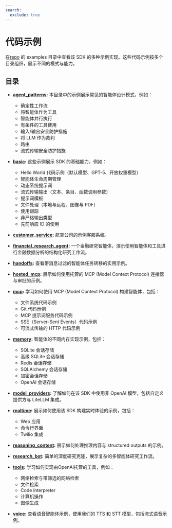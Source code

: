 ```yaml
---
search:
  exclude: true
---
```

# 代码示例

在[repo](https://github.com/openai/openai-agents-python/tree/main/examples) 的 examples 目录中查看该 SDK 的多种示例实现。这些代码示例按多个目录组织，展示不同的模式与能力。

## 目录

-   **[agent_patterns](https://github.com/openai/openai-agents-python/tree/main/examples/agent_patterns):**
    本目录中的示例展示常见的智能体设计模式，例如：

    -   确定性工作流
    -   将智能体作为工具
    -   智能体并行执行
    -   有条件的工具使用
    -   输入/输出安全防护措施
    -   将 LLM 作为裁判
    -   路由
    -   流式传输安全防护措施

-   **[basic](https://github.com/openai/openai-agents-python/tree/main/examples/basic):**
    这些示例展示 SDK 的基础能力，例如：

    -   Hello World 代码示例（默认模型、GPT-5、开放权重模型）
    -   智能体生命周期管理
    -   动态系统提示词
    -   流式传输输出（文本、条目、函数调用参数）
    -   提示词模板
    -   文件处理（本地与远程、图像与 PDF）
    -   使用跟踪
    -   非严格输出类型
    -   先前响应 ID 的使用

-   **[customer_service](https://github.com/openai/openai-agents-python/tree/main/examples/customer_service):**
    航空公司的示例客服系统。

-   **[financial_research_agent](https://github.com/openai/openai-agents-python/tree/main/examples/financial_research_agent):**
    一个金融研究智能体，演示使用智能体和工具进行金融数据分析的结构化研究工作流。

-   **[handoffs](https://github.com/openai/openai-agents-python/tree/main/examples/handoffs):**
    查看带消息过滤的智能体任务转移的实用示例。

-   **[hosted_mcp](https://github.com/openai/openai-agents-python/tree/main/examples/hosted_mcp):**
    展示如何使用托管的 MCP (Model Context Protocol) 连接器与审批的示例。

-   **[mcp](https://github.com/openai/openai-agents-python/tree/main/examples/mcp):**
    学习如何使用 MCP (Model Context Protocol) 构建智能体，包括：

    -   文件系统代码示例
    -   Git 代码示例
    -   MCP 提示词服务代码示例
    -   SSE（Server-Sent Events）代码示例
    -   可流式传输的 HTTP 代码示例

-   **[memory](https://github.com/openai/openai-agents-python/tree/main/examples/memory):**
    智能体的不同内存实现示例，包括：

    -   SQLite 会话存储
    -   高级 SQLite 会话存储
    -   Redis 会话存储
    -   SQLAlchemy 会话存储
    -   加密会话存储
    -   OpenAI 会话存储

-   **[model_providers](https://github.com/openai/openai-agents-python/tree/main/examples/model_providers):**
    了解如何在该 SDK 中使用非 OpenAI 模型，包括自定义提供方与 LiteLLM 集成。

-   **[realtime](https://github.com/openai/openai-agents-python/tree/main/examples/realtime):**
    展示如何使用该 SDK 构建实时体验的示例，包括：

    -   Web 应用
    -   命令行界面
    -   Twilio 集成

-   **[reasoning_content](https://github.com/openai/openai-agents-python/tree/main/examples/reasoning_content):**
    展示如何处理推理内容与 structured outputs 的示例。

-   **[research_bot](https://github.com/openai/openai-agents-python/tree/main/examples/research_bot):**
    简单的深度研究克隆，展示复杂的多智能体研究工作流。

-   **[tools](https://github.com/openai/openai-agents-python/tree/main/examples/tools):**
    学习如何实现由OpenAI托管的工具，例如：

    -   网络检索与带筛选的网络检索
    -   文件检索
    -   Code interpreter
    -   计算机操作
    -   图像生成

-   **[voice](https://github.com/openai/openai-agents-python/tree/main/examples/voice):**
    查看语音智能体示例，使用我们的 TTS 和 STT 模型，包括流式语音示例。